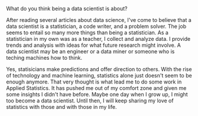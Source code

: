 What do you think being a data scientist is about?

After reading several articles about data science, I've come to believe that a data scientist is a statistician, a code writer, and a problem solver. The job seems to entail so many more things than being a statistician. As a statistician in my own was as a teacher, I collect and analyze data. I provide trends and analysis with ideas for what future research might involve. A data scientist may be an engineer or a data miner or someone who is teching machines how to think. 

Yes, statisicians make predictions and offer direction to others. With the rise of technology and machine learning, statistics alone just doesn't seem to be enough anymore. That very thought is what lead me to do some work in Applied Statistics. It has pushed me out of my comfort zone and given me some insights I didn't have before. Maybe one day when I grow up, I might too become a data scientist. Until then, I will keep sharing my love of statistics with those and with those in my life.

